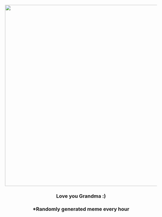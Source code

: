 <p align="center">
        <img src="https://i.redd.it/a18dd0jzzn191.gif" width="600" height="600">
        </p>
        <h3 align="center">Love you Grandma :)</h3>
        <h3 align="center">*Randomly generated meme every hour</h3>
    